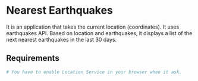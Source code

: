 # Nearest Earthquakes

It is an application that takes the current location (coordinates). It uses earthquakes API. Based on location and earthquakes, it displays a list of the next nearest earthquakes in the last 30 days.

## Requirements

```bash
# You have to enable Location Service in your browser when it ask.
```